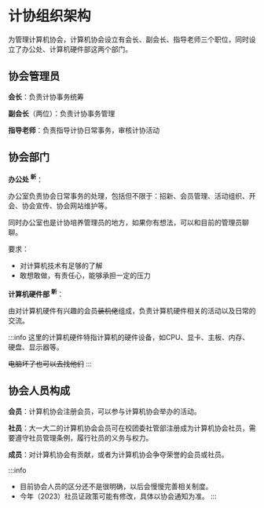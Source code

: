 # 计协组织架构

为管理计算机协会，计算机协会设立有会长、副会长、指导老师三个职位，同时设立了办公处、计算机硬件部这两个部门。

## 协会管理员

**会长**：负责计协事务统筹

**副会长**（两位）：负责计协事务管理

**指导老师**：负责指导计协日常事务，审核计协活动

## 协会部门

**办公处 <sup>新</sup>**：

办公室负责协会日常事务的处理，包括但不限于：招新、会员管理、活动组织、开会、协会宣传、协会网站维护等。

同时办公室也是计协培养管理员的地方，如果你有想法，可以和目前的管理员聊聊。

要求：
- 对计算机技术有足够的了解
- 敢想敢做，有责任心，能够承担一定的压力

**计算机硬件部 <sup>新</sup>**：

<!-- 计算机硬件部是计算机装机爱好者聚集地，负责计算机硬件相关的活动。 -->

由对计算机硬件有兴趣的会员~~装机佬~~组成，负责计算机硬件相关的活动以及日常的交流。

:::info
这里的计算机硬件特指计算机的硬件设备，如CPU、显卡、主板、内存、硬盘、显示器等。

~~电脑坏了也可以去找他们~~
:::

## 协会人员构成

**会员**：计算机协会注册会员，可以参与计算机协会举办的活动。

**社员**：大一大二的计算机协会会员可在校团委社管部注册成为计算机协会社员，需要遵守社员管理条例，履行社员的义务与权力。

**成员**：对计算机协会有贡献，或者为计算机协会争夺荣誉的会员或社员。

:::info
- 目前协会人员的区分还不是很明确，以后会慢慢完善相关制度。
- 今年（2023）社员证政策可能有修改，具体以协会通知为准。
:::